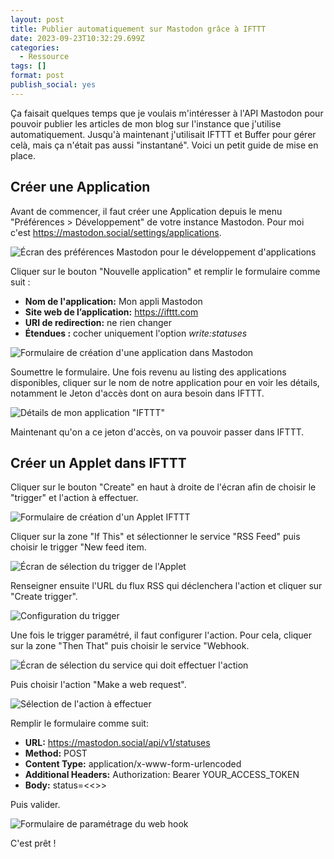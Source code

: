 ```yaml
---
layout: post
title: Publier automatiquement sur Mastodon grâce à IFTTT
date: 2023-09-23T10:32:29.699Z
categories:
  - Ressource
tags: []
format: post
publish_social: yes
---
```

Ça faisait quelques temps que je voulais m'intéresser à l'API Mastodon pour pouvoir publier les articles de mon blog sur l'instance que j'utilise automatiquement. Jusqu'à maintenant j'utilisait IFTTT et Buffer pour gérer celà, mais ça n'était pas aussi "instantané". Voici un petit guide de mise en place.<!--more-->

## Créer une Application

Avant de commencer, il faut créer une Application depuis le menu "Préférences > Développement" de votre instance Mastodon. Pour moi c'est <https://mastodon.social/settings/applications>.

![Écran des préférences Mastodon pour le développement d'applications](/contents/uploads/screenshot-2023-09-23-at-11-35-25-vos-applications-mastodon.png)

Cliquer sur le bouton "Nouvelle application" et remplir le formulaire comme suit :

* **Nom de l'application:** Mon appli Mastodon
* **Site web de l’application:** https://ifttt.com
* **URI de redirection:** ne rien changer
* **Étendues :** cocher uniquement l'option *write:statuses*

![Formulaire de création d'une application dans Mastodon](/contents/uploads/screenshot-2023-09-23-at-11-54-37-nouvelle-application-mastodon.png)

Soumettre le formulaire. Une fois revenu au listing des applications disponibles, cliquer sur le nom de notre application pour en voir les détails, notamment le Jeton d'accès dont on aura besoin dans IFTTT.

![Détails de mon application "IFTTT"](/contents/uploads/screenshot-2023-09-23-at-11-35-42-application-ifttt-mastodon.png)

Maintenant qu'on a ce jeton d'accès, on va pouvoir passer dans IFTTT.

## Créer un Applet dans IFTTT

Cliquer sur le bouton "Create" en haut à droite de l'écran afin de choisir le "trigger" et l'action à effectuer.

![Formulaire de création d'un Applet IFTTT](/contents/uploads/screenshot-2023-09-23-at-12-11-24-create-ifttt.png)

Cliquer sur la zone "If This" et sélectionner le service "RSS Feed" puis choisir le trigger "New feed item.

![Écran de sélection du trigger de l'Applet](/contents/uploads/screenshot-2023-09-23-at-11-32-01-create-ifttt.png)

Renseigner ensuite l'URL du flux RSS qui déclenchera l'action et cliquer sur "Create trigger".

![Configuration du trigger](/contents/uploads/screenshot-2023-09-23-at-12-17-02-create-ifttt.png)

Une fois le trigger paramétré, il faut configurer l'action. Pour cela, cliquer sur la zone "Then That" puis choisir le service "Webhook.

![Écran de sélection du service qui doit effectuer l'action](/contents/uploads/screenshot-2023-09-23-at-11-33-18-create-ifttt.png)

Puis choisir l'action "Make a web request".

![Sélection de l'action à effectuer](/contents/uploads/screenshot-2023-09-23-at-11-33-27-create-ifttt.png)

Remplir le formulaire comme suit:

* **URL:** https://mastodon.social/api/v1/statuses
* **Method:** POST
* **Content Type:** application/x-www-form-urlencoded
* **Additional Headers:** Authorization: Bearer YOUR_ACCESS_TOKEN
* **Body:** status=<<<Votre texte ici>>>

Puis valider.

![Formulaire de paramétrage du web hook](/contents/uploads/screenshot-2023-09-23-at-11-34-52-create-ifttt.png)

C'est prêt !